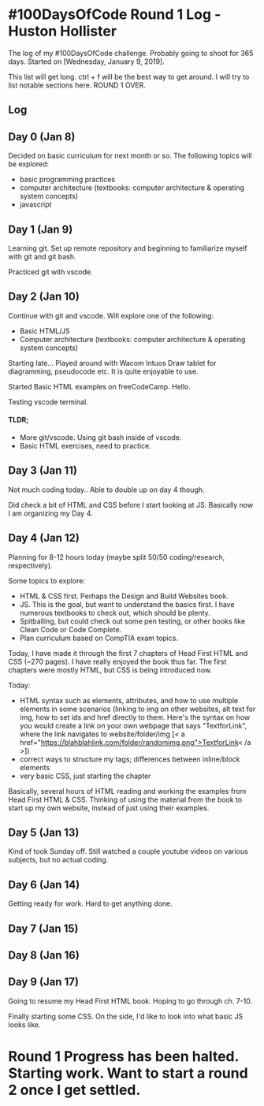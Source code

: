 # #100DaysOfCode Round 1 Log - Huston Hollister

The log of my #100DaysOfCode challenge. Probably going to shoot for 365 days. Started on [Wednesday, January 9, 2019].

This list will get long. ctrl + f will be the best way to get around. I will try to list notable sections here. ROUND 1 OVER.

## Log
  
## Day 0 (Jan 8)

Decided on basic curriculum for next month or so.
The following topics will be explored:
- basic programming practices
- computer architecture (textbooks: computer architecture & operating system concepts)
- javascript

## Day 1 (Jan 9)

Learning git. Set up remote repository and beginning to familiarize myself with git and git bash.

Practiced git with vscode.

## Day 2 (Jan 10)

Continue with git and vscode. Will explore one of the following:
- Basic HTML/JS
- Computer architecture (textbooks: computer architecture & operating system concepts)

Starting late... Played around with Wacom Intuos Draw tablet for diagramming, pseudocode etc. 
It is quite enjoyable to use. 

Started Basic HTML examples on freeCodeCamp. Hello.

Testing vscode terminal.

#### TLDR; 

- More git/vscode. Using git bash inside of vscode.
- Basic HTML exercises, need to practice.

## Day 3 (Jan 11)

Not much coding today.. Able to double up on day 4 though.

Did check a bit of HTML and CSS before I start looking at JS. Basically now I am organizing my Day 4.

## Day 4 (Jan 12)

Planning for 8-12 hours today (maybe split 50/50 coding/research, respectively).

Some topics to explore:
- HTML & CSS first. Perhaps the Design and Build Websites book.
- JS. This is the goal, but want to understand the basics first. I have numerous textbooks to check out, which should be plenty. 
- Spitballing, but could check out some pen testing, or other books like Clean Code or Code Complete.
- Plan curriculum based on CompTIA exam topics.

Today, I have made it through the first 7 chapters of Head First HTML and CSS (~270 pages). I have really enjoyed the book thus far. The first chapters were mostly HTML, but CSS is being introduced now.

Today:
- HTML syntax such as elements, attributes, and how to use multiple elements in some scenarios (linking to img on other websites, alt text for img, how to set ids and href directly to them. Here's the syntax on how you would create a link on your own webpage that says "TextforLink", where the link navigates to website/folder/img [< a href="https://blahblahlink.com/folder/randomimg.png">TextforLink< /a >])
- correct ways to structure my tags; differences between inline/block elements
- very basic CSS, just starting the chapter

Basically, several hours of HTML reading and working the examples from Head First HTML & CSS. Thinking of using the material from the book to start up my own website, instead of just using their examples.

## Day 5 (Jan 13)

Kind of took Sunday off. Still watched a couple youtube videos on various subjects, but no actual coding.

## Day 6 (Jan 14)

Getting ready for work. Hard to get anything done.

## Day 7 (Jan 15)

## Day 8 (Jan 16)

## Day 9 (Jan 17)

Going to resume my Head First HTML book. Hoping to go through ch. 7-10.

Finally starting some CSS. On the side, I'd like to look into what basic JS looks like.

# Round 1 Progress has been halted. Starting work. Want to start a round 2 once I get settled.